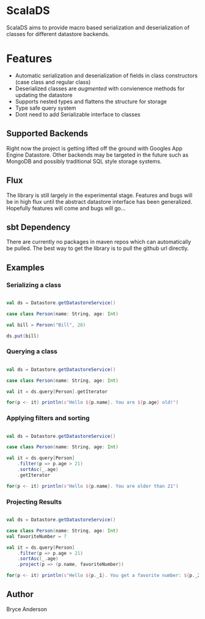 # ScalaDS

ScalaDS aims to provide macro based serialization and deserialization of classes for different datastore backends.

# Features
- Automatic serialization and deserialization of fields in class constructors (case class and regular class)
- Deserialized classes are *augmented* with convienence methods for updating the datastore
- Supports nested types and flattens the structure for storage
- Type safe query system
- Dont need to add Serializable interface to classes


## Supported Backends

Right now the project is getting lifted off the ground with Googles App Engine Datastore. Other backends may be targeted in the future such as MongoDB and possibly traditional SQL style storage systems.

## Flux

The library is still largely in the experimental stage. Features and bugs will be in high flux until the abstract datastore interface has been generalized. Hopefully features will come and bugs will go...

## sbt Dependency

There are currently no packages in maven repos which can automatically be pulled. The best way to get the library is to pull the github url directly.

## Examples

### Serializing a class

```scala

val ds = Datastore.getDatastoreService()

case class Person(name: String, age: Int)

val bill = Person("Bill", 28)

ds.put(bill)
```

### Querying a class

```scala

val ds = Datastore.getDatastoreService()

case class Person(name: String, age: Int)

val it = ds.query[Person].getIterator

for(p <- it) println(s"Hello ${p.name}. You are ${p.age} old!")

```

### Applying filters and sorting

```scala

val ds = Datastore.getDatastoreService()

case class Person(name: String, age: Int)

val it = ds.query[Person]
    .filter(p => p.age > 21)
    .sortAsc(_.age)
    .getIterator

for(p <- it) println(s"Hello ${p.name}. You are older than 21")

```

### Projecting Results

```scala

val ds = Datastore.getDatastoreService()

case class Person(name: String, age: Int)
val favoriteNumber = 7

val it = ds.query[Person]
    .filter(p => p.age > 21)
    .sortAsc(_.age)
    .project(p => (p.name, favoriteNumber))

for(p <- it) println(s"Hello ${p._1}. You get a favorite number: ${p._2}")

```

## Author
Bryce Anderson